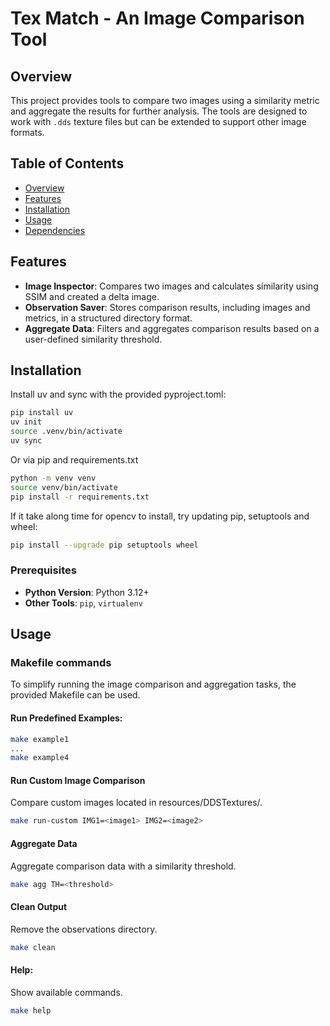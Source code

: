 # Tex Match - An Image Comparison Tool

## Overview

This project provides tools to compare two images using a similarity metric and aggregate the results for further analysis. The tools are designed to work with `.dds` texture files but can be extended to support other image formats.

## Table of Contents

- [Overview](#overview)
- [Features](#features)
- [Installation](#installation)
- [Usage](#usage)
- [Dependencies](#dependencies)

## Features

- **Image Inspector**: Compares two images and calculates similarity using SSIM and created a delta image.
- **Observation Saver**: Stores comparison results, including images and metrics, in a structured directory format.
- **Aggregate Data**: Filters and aggregates comparison results based on a user-defined similarity threshold.

## Installation
Install uv and sync with the provided pyproject.toml:
```bash
pip install uv
uv init
source .venv/bin/activate
uv sync

```
Or via pip and requirements.txt
```bash
python -m venv venv
source venv/bin/activate
pip install -r requirements.txt
```
If it take along time for opencv to install, try updating pip, setuptools and wheel:
```bash
pip install --upgrade pip setuptools wheel
```

### Prerequisites

- **Python Version**: Python 3.12+
- **Other Tools**: `pip`, `virtualenv`

## Usage
### Makefile commands
To simplify running the image comparison and aggregation tasks, the provided Makefile can be used.

#### Run Predefined Examples:
```bash
make example1
... 
make example4
```
#### Run Custom Image Comparison
Compare custom images located in resources/DDSTextures/.
```bash
make run-custom IMG1=<image1> IMG2=<image2>
```
#### Aggregate Data
Aggregate comparison data with a similarity threshold.
```bash
make agg TH=<threshold>
```
#### Clean Output
Remove the observations directory.
```bash
make clean
```
#### Help:
Show available commands.
```bash
make help
```
